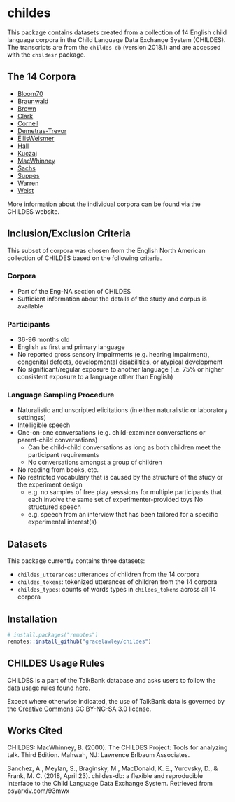 # childes

This package contains datasets created from a collection of 14 English child language corpora in the Child Language Data Exchange System (CHILDES). The transcripts are from the `childes-db` (version 2018.1) and are accessed with the `childesr` package.

## The 14 Corpora

* [Bloom70](https://childes.talkbank.org/access/Eng-NA/Bloom70.html)
* [Braunwald](https://childes.talkbank.org/access/Eng-NA/Braunwald.html)
* [Brown](https://childes.talkbank.org/access/Eng-NA/Brown.html)
* [Clark](https://childes.talkbank.org/access/Eng-NA/Clark.html)
* [Cornell](https://childes.talkbank.org/access/Eng-NA/Cornell.html)
* [Demetras-Trevor](https://childes.talkbank.org/access/Eng-NA/Demetras1.html)
* [EllisWeismer](https://childes.talkbank.org/access/Clinical-MOR/EllisWeismer.html)
* [Hall](https://childes.talkbank.org/access/Eng-NA/Hall.html)
* [Kuczaj](https://childes.talkbank.org/access/Eng-NA/Kuczaj.html)
* [MacWhinney](https://childes.talkbank.org/access/Eng-NA/MacWhinney.html)
* [Sachs](https://childes.talkbank.org/access/Eng-NA/Sachs.html)
* [Suppes](https://childes.talkbank.org/access/Eng-NA/Suppes.html)
* [Warren](https://childes.talkbank.org/access/Eng-NA/Warren.html)
* [Weist](https://childes.talkbank.org/access/Eng-NA/Weist.html)

More information about the individual corpora can be found via the CHILDES website.

## Inclusion/Exclusion Criteria

This subset of corpora was chosen from the English North American collection of CHILDES based on the following criteria.

### Corpora

* Part of the Eng-NA section of CHILDES
* Sufficient information about the details of the study and corpus is available

### Participants

* 36-96 months old
* English as first and primary language
* No reported gross sensory impairments (e.g. hearing impairment), congenital defects, developmental disabilities, or atypical development
* No significant/regular exposure to another language (i.e. 75% or higher consistent exposure to a language other than English)

### Language Sampling Procedure

* Naturalistic and unscripted elicitations (in either naturalistic or laboratory settingss)
* Intelligible speech
* One-on-one conversations (e.g. child-examiner conversations or parent-child conversations)
  + Can be child-child conversations as long as both children meet the participant requirements
  + No conversations amongst a group of children
* No reading from books, etc.
* No restricted vocabulary that is caused by the structure of the study or the experiment design
  + e.g. no samples of free play sesssions for multiple participants that each involve the same set of experimenter-provided toys
No structured speech
  + e.g. speech from an interview that has been tailored for a specific experimental interest(s)


## Datasets

This package currently contains three datasets:

* `childes_utterances`: utterances of children from the 14 corpora
* `childes_tokens`: tokenized utterances of children from the 14 corpora
* `childes_types`: counts of words types in `childes_tokens` across all 14 corpora


## Installation

``` r
# install.packages("remotes")
remotes::install_github("gracelawley/childes")
```

## CHILDES Usage Rules

CHILDES is a part of the TalkBank database and asks users to follow the data usage rules found [here](https://talkbank.org/share/rules.html).

Except where otherwise indicated, the use of TalkBank data is governed by the [Creative Commons](https://creativecommons.org/licenses/by-nc-sa/3.0/) CC BY-NC-SA 3.0 license.

## Works Cited

CHILDES: MacWhinney, B. (2000). The CHILDES Project: Tools for analyzing talk. Third Edition. Mahwah, NJ: Lawrence Erlbaum Associates.

 Sanchez, A., Meylan, S., Braginsky, M., MacDonald, K. E., Yurovsky, D., & Frank, M. C. (2018, April 23). childes-db: a flexible and reproducible interface to the Child Language Data Exchange System. Retrieved from psyarxiv.com/93mwx
 

